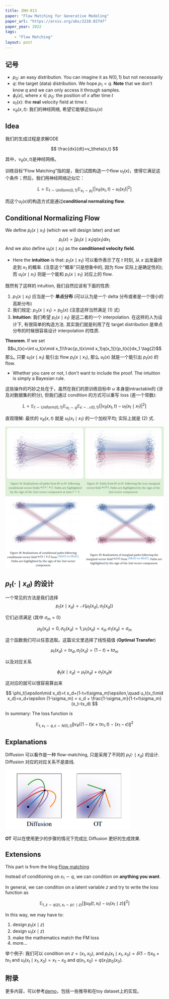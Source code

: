 ```yaml
---
title: ZHH-013
paper: "Flow Matching for Generative Modeling"
paper_url: "https://arxiv.org/abs/2210.02747"
paper_year: 2022
tags: 
    - "Flow Matching"
layout: post
---
```


## 记号

- $p_0$: an easy distribution. You can imagine it as $N(0, 1)$ but not necessarily
- $q$: the target (data) distribution. We hope $p_1=q$. __Note__ that we don't know $q$ and we can only access it through samples.
- $\phi_t(x)$, where $x\in p_0$: the position of $x$ after time $t$
- $u_t(x)$: the __real__ velocity field at time $t$.
- $v_\theta(x, t)$: 我们的神经网络, 希望它能够近似$u_t(x)$

## Idea

我们的生成过程是求解ODE

$$
\frac{dx}{dt}=v_\theta(x,t)
$$

其中，$v_\theta(x,t)$是神经网络。

训练目标“Flow Matching”指的是，我们试图构造一个flow $u_t(x)$，使得它满足这个条件；然后，我们用神经网络近似它：

$$
L=\mathbb{E}_{t\sim \text{Uniform}(0,1)}\mathbb{E}_{x_t\sim p_t}\left[\left|v_\theta(x_t,t)-u_t(x_t)\right|^2\right]
$$

而这个$u_t(x)$的构造方式是通过**conditional normalizing flow**.

## Conditional Normalizing Flow

We define $p_t(x\mid x_1)$ (which we will design later) and set
$$p_t(x)=\int p_t(x\mid x_1)q(x_1)dx_1 \tag{1}$$
And we also define $u_t(x\mid x_1)$ as the __conditioned velocity field__. 
- Here the __intuition__ is that: $p_t(x\mid x_1)$ 可以看作表示了在 $t$ 时刻, 从 $x$ 出发最终走到 $x_1$ 的概率. (注意这个"概率"只是想象中的, 因为 flow 实际上是确定性的); 而 $u_t(x\mid x_1)$ 则是一个能和 $p_t(x\mid x_1)$ 对应上的 flow.

既然有了这样的 intuition, 我们自然应该有下面的性质:
1. $p_1(x\mid x_1)$ 应当是一个 __单点分布__ (可以认为是一个 delta 分布或者是一个很小的高斯分布)
2. 我们规定: $p_0(x\mid x_1)=p_0(x)$ (注意这样当然满足 $(1)$ 式)
3. __Intuition__: 我们希望 $p_t(x\mid x_1)$ 是这二者的一个 interpolation. 在这样的人为设计下, 有很简单的构造方法. 其实我们就是利用了在 target distribution 是单点分布的时候很容易设计 interpolation 的性质.

__Theorem__. If we set 
$$u_t(x)=\int u_t(x\mid x_1)\frac{p_t(x\mid x_1)q(x_1)}{p_t(x)}dx_1 \tag{2}$$
那么, 只要 $u_t(x\mid x_1)$ 能引出 flow $p_t(x\mid x_1)$, 那么 $u_t(x)$ 就是一个能引出 $p_t(x)$ 的 flow.

- Whether you care or not, I don't want to include the proof. The intuition is simply a Bayesian rule.

这些操作的巧妙之处在于，虽然在我们的原训练目标中 $u$ 本身是intractable的 (涉及对数据集的积分), 但我们通过 condition 的方式可以重写 loss (差一个常数):

$$
L=\mathbb{E}_{t\sim \text{Uniform}(0,1)}\mathbb{E}_{x_1\sim q}\mathbb{E}_{\epsilon \sim \mathcal{N}(0,1)}\left[\left|v_\theta(x_t,t)-u_t(x_t\mid x_1)\right|^2\right]
$$

直观理解: 最优的 $v_\theta(x,t)$ 就是 $u_t(x_t\mid x_1)$ 的一个加权平均; 实际上就是 $(2)$ 式.

![](/papers/ZHH-013/visualization-trivial.png)  
![](/papers/ZHH-013/visualization-more.png)  


## $p_t(\cdot\mid x_d)$ 的设计

一个常见的方法是我们选择
$$
p_t(x\mid x_d)=\mathcal{N}(\mu_t(x_d),\sigma_t(x_d))
$$

它们必须满足 (其中 $\sigma_m=0$)

$$
\mu_0(x_d)=0,\sigma_0(x_d)=1; \mu_1(x_d)=x_d,\sigma_1(x_d)=\sigma_m
$$

这个函数我们可以任意选取。这篇论文里选择了线性插值 (__Optimal Transfer__)

$$
\mu_t(x_d)=tx_d,\sigma_t(x_d)=(1-t)+t\sigma_m
$$

以及对应关系

$$
\phi_t(\epsilon\mid x_d)=\mu_t(x_d)+\sigma_t(x_d)\epsilon
$$

这对应的就可以很容易算出来

$$
\phi_t(\epsilon\mid x_d)=t x_d+(1-t+t\sigma_m)\epsilon,\quad u_t(x_t\mid x_d)=x_d+\epsilon (1-\sigma_m) = x_d + \frac{1-\sigma_m}{1-t+t\sigma_m}(x_t-tx_d)
$$

In summary: The loss function is 

$$
\mathbb{E}_{t, x_1\sim q, \epsilon\sim N(0, I)} \|v_{\theta}((1-t)\epsilon+tx_1, t)-(x_1-\epsilon)\|^2
$$

## Explanations

Diffusion 可以看作是一种 flow-matching, 只是采用了不同的 $p_t(\cdot\mid x_d)$ 的设计. Diffusion 对应的对应关系不是直线.

![](/papers/ZHH-013/Diffusion-as-FM.png)  

__OT__ 可以在使用更少的步骤的情况下完成比 Diffusion 更好的生成效果.

## Extensions

This part is from the blog [Flow matching](https://mlg.eng.cam.ac.uk/blog/2024/01/20/flow-matching.html)

Instead of conditioning on $x_1\sim q$, we can condition on __anything you want__.

In general, we can condition on a latent variable $z$ and try to write the loss function as

$$
\mathbb{E}_{t, z\sim q(z), x_t\sim p(\cdot\mid z)} [\|u_{\theta}(t, x_t)-u_t(x_t\mid z)\|^2]
$$

In this way, we may have to:

1. design $p_t(x\mid z)$
2. design $u_t(x\mid z)$
3. make the mathematics match the FM loss
4. more...

举个例子: 我们可以 condition on $z=(x_1, x_0)$, and $p_t(x_t\mid x_1, x_0)=\delta (1-t)x_0+tx_1$ and $u_t(x_t\mid x_1, x_0)=x_1-x_0$ and $q(x_1, x_0)=q(x_1)p_0(x_0)$.

## 附录

更多内容，可以参考[demo](https://github.com/Hope7Happiness/papers/blob/main/Flow_Matching/pytorch/demo.ipynb)，包括一些推导和在toy dataset上的实现。